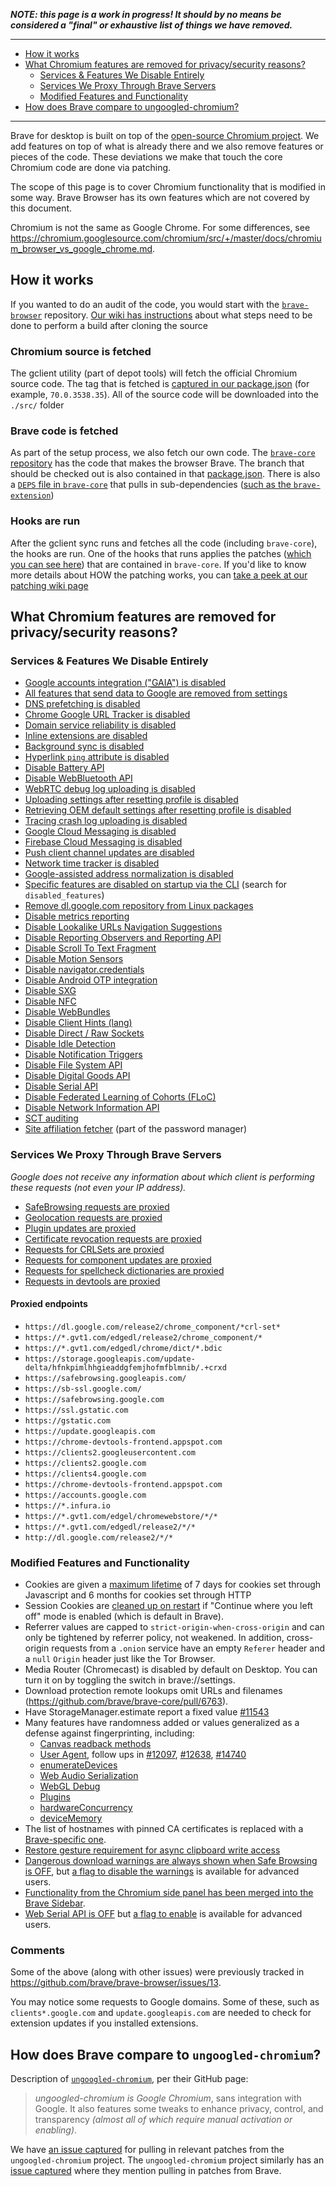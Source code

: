 _**NOTE: this page is a work in progress! It should by no means be considered a "final" or exhaustive list of things we have removed.**_

--------
- [How it works](#how-it-works)
- [What Chromium features are removed for privacy/security reasons?](#what-chromium-features-are-removed-for-privacysecurity-reasons)
    - [Services & Features We Disable Entirely](https://github.com/brave/brave-browser/wiki/Deviations-from-Chromium-(features-we-disable-or-remove)#services--features-we-disable-entirely)
    - [Services We Proxy Through Brave Servers](https://github.com/brave/brave-browser/wiki/Deviations-from-Chromium-(features-we-disable-or-remove)#services-we-proxy-through-brave-servers)
    - [Modified Features and Functionality](https://github.com/brave/brave-browser/wiki/Deviations-from-Chromium-(features-we-disable-or-remove)#modified-features-and-functionality)
- [How does Brave compare to ungoogled-chromium?](#how-does-brave-compare-to-ungoogled-chromium)

--------

Brave for desktop is built on top of the [open-source Chromium project](https://www.chromium.org/chromium-projects). We add features on top of what is already there and we also remove features or pieces of the code. These deviations we make that touch the core Chromium code are done via patching.

The scope of this page is to cover Chromium functionality that is modified in some way. Brave Browser has its own features which are not covered by this document.

Chromium is not the same as Google Chrome. For some differences, see https://chromium.googlesource.com/chromium/src/+/master/docs/chromium_browser_vs_google_chrome.md. 

## How it works
If you wanted to do an audit of the code, you would start with the [`brave-browser`](https://github.com/brave/brave-browser) repository. [Our wiki has instructions](https://github.com/brave/brave-browser/wiki) about what steps need to be done to perform a build after cloning the source

### Chromium source is fetched
The gclient utility (part of depot tools) will fetch the official Chromium source code. The tag that is fetched is [captured in our package.json](https://github.com/brave/brave-browser/blob/master/package.json) (for example, `70.0.3538.35`). All of the source code will be downloaded into the `./src/` folder

### Brave code is fetched
As part of the setup process, we also fetch our own code. The [`brave-core` repository](https://github.com/brave/brave-core) has the code that makes the browser Brave. The branch that should be checked out is also contained in that [package.json](https://github.com/brave/brave-browser/blob/master/package.json). There is also a [`DEPS` file in `brave-core`](https://github.com/brave/brave-core/blob/master/DEPS) that pulls in sub-dependencies ([such as the `brave-extension`](https://github.com/brave/brave-extension))

### Hooks are run
After the gclient sync runs and fetches all the code (including `brave-core`), the hooks are run. One of the hooks that runs applies the patches ([which you can see here](https://github.com/brave/brave-core/tree/master/patches)) that are contained in `brave-core`. If you'd like to know more details about HOW the patching works, you can [take a peek at our patching wiki page](https://github.com/brave/brave-browser/wiki/Patching-Chromium)

## What Chromium features are removed for privacy/security reasons?

### Services & Features We Disable Entirely

- [Google accounts integration ("<abbr title="Google Accounts and ID Administration">GAIA</abbr>") is disabled](https://github.com/brave/brave-core/pull/512)
- [All features that send data to Google are removed from settings](https://github.com/brave/brave-core/pull/244)
- [DNS prefetching is disabled](https://github.com/brave/brave-core/pull/340)
- [Chrome Google URL Tracker is disabled](https://github.com/brave/brave-core/pull/248)
- [Domain service reliability is disabled](https://github.com/brave/brave-core/pull/246)
- [Inline extensions are disabled](https://github.com/brave/brave-browser/issues/614)
- [Background sync is disabled](https://github.com/brave/brave-browser/issues/515)
- [Hyperlink `ping` attribute is disabled](https://github.com/brave/brave-browser/issues/764)
- [Disable Battery API](https://github.com/brave/brave-core/pull/114)
- [Disable WebBluetooth API](https://github.com/brave/brave-core/pull/114)
- [WebRTC debug log uploading is disabled](https://github.com/brave/brave-core/pull/809)
- [Uploading settings after resetting profile is disabled](https://github.com/brave/brave-core/pull/745)
- [Retrieving OEM default settings after resetting profile is disabled](https://github.com/brave/brave-core/pull/978)
- [Tracing crash log uploading is disabled](https://github.com/brave/brave-browser/issues/2121)
- [Google Cloud Messaging is disabled](https://github.com/brave/brave-browser/issues/1716)
- [Firebase Cloud Messaging is disabled](https://github.com/brave/brave-core/pull/908)
- [Push client channel updates are disabled](https://github.com/brave/brave-core/pull/912)
- [Network time tracker is disabled](https://github.com/brave/brave-core/pull/792)
- [Google-assisted address normalization is disabled](https://github.com/brave/brave-core/pull/769)
- [Specific features are disabled on startup via the CLI](https://github.com/brave/brave-core/blob/master/app/brave_main_delegate.cc) (search for `disabled_features`)
- [Remove dl.google.com repository from Linux packages](https://github.com/brave/brave-core/pull/1078)
- [Disable metrics reporting](https://github.com/brave/brave-core/pull/2029)
- [Disable Lookalike URLs Navigation Suggestions](https://github.com/brave/brave-core/pull/2382/files)
- [Disable Reporting Observers and Reporting API](https://github.com/brave/brave-core/pull/4578)
- [Disable Scroll To Text Fragment](https://github.com/brave/brave-core/pull/4548/commits/3221538c3b2939d11a3074be3d5c8f44b2540a6c)
- [Disable Motion Sensors](https://github.com/brave/brave-browser/issues/4789)
- [Disable navigator.credentials](https://github.com/brave/brave-browser/issues/13#issuecomment-376991976)
- [Disable Android OTP integration](https://github.com/brave/brave-core/blob/master/app/brave_main_delegate.cc)
- [Disable SXG](https://github.com/brave/brave-core/blob/master/app/brave_main_delegate.cc)
- [Disable NFC](https://github.com/brave/brave-core/blob/master/renderer/brave_content_renderer_client.cc#L30)
- [Disable WebBundles](https://github.com/brave/brave-core/blob/master/app/brave_main_delegate.cc)
- [Disable Client Hints (lang)](https://github.com/brave/brave-core/blob/master/app/brave_main_delegate.cc#L221)
- [Disable Direct / Raw Sockets](https://github.com/brave/brave-core/blob/master/app/brave_main_delegate.cc#L219)
- [Disable Idle Detection](https://github.com/brave/brave-core/blob/master/app/brave_main_delegate.cc)
- [Disable Notification Triggers](https://github.com/brave/brave-core/blob/master/app/brave_main_delegate.cc)
- [Disable File System API](https://github.com/brave/brave-browser/issues/11407)
- [Disable Digital Goods API](https://github.com/brave/brave-core/blob/master/chromium_src/third_party/blink/renderer/core/origin_trials/origin_trials.cc#L23)
- [Disable Serial API](https://github.com/brave/brave-core/blob/master/renderer/brave_content_renderer_client.cc#L38)
- [Disable Federated Learning of Cohorts (FLoC)](https://github.com/brave/brave-browser/issues/14942)
- [Disable Network Information API](https://github.com/brave/brave-browser/issues/20122)
- [SCT auditing](https://github.com/brave/brave-core/blob/f21d39fd1bf651c586ac157e9213b217331c3033/chromium_src/chrome/common/chrome_features.cc#L20)
- [Site affiliation fetcher](https://github.com/brave/brave-core/pull/18153) (part of the password manager)

### Services We Proxy Through Brave Servers

_Google does not receive any information about which client is performing these requests (not even your IP address)._

- [SafeBrowsing requests are proxied](https://github.com/brave/brave-core/pull/108)
- [Geolocation requests are proxied](https://github.com/brave/brave-core/pull/19)
- [Plugin updates are proxied](https://github.com/brave/brave-core/pull/680)
- [Certificate revocation requests are proxied](https://github.com/brave/brave-core/pull/997)
- [Requests for CRLSets are proxied](https://github.com/brave/brave-core/pull/1581)
- [Requests for component updates are proxied](https://github.com/brave/brave-core/pull/1581)
- [Requests for spellcheck dictionaries are proxied](https://github.com/brave/brave-core/pull/11917)
- [Requests in devtools are proxied](https://github.com/brave/brave-core/pull/5500)

#### Proxied endpoints
- `https://dl.google.com/release2/chrome_component/*crl-set*`
- `https://*.gvt1.com/edgedl/release2/chrome_component/*`
- `https://*.gvt1.com/edgedl/chrome/dict/*.bdic`
- `https://storage.googleapis.com/update-delta/hfnkpimlhhgieaddgfemjhofmfblmnib/.+crxd`
- `https://safebrowsing.googleapis.com/`
- `https://sb-ssl.google.com/`
- `https://safebrowsing.google.com`
- `https://ssl.gstatic.com`
- `https://gstatic.com`
- `https://update.googleapis.com`
- `https://chrome-devtools-frontend.appspot.com`
- `https://clients2.googleusercontent.com`
- `https://clients2.google.com`
- `https://clients4.google.com`
- `https://chrome-devtools-frontend.appspot.com`
- `https://accounts.google.com`
- `https://*.infura.io`
- `https://*.gvt1.com/edgel/chromewebstore/*/*`
- `https://*.gvt1.com/edgedl/release2/*/*`
- `http://dl.google.com/release2/*/*`

### Modified Features and Functionality
- Cookies are given a [maximum lifetime](https://github.com/brave/brave-browser/issues/3443) of 7 days for cookies set through Javascript and 6 months for cookies set through HTTP
- Session Cookies are [cleaned up on restart](https://github.com/brave/brave-browser/issues/28379) if "Continue where you left off" mode is enabled (which is default in Brave).
- Referrer values are capped to `strict-origin-when-cross-origin` and can only be tightened by referrer policy, not weakened. In addition, cross-origin requests from a `.onion` service have an empty `Referer` header and a `null` `Origin` header just like the Tor Browser.
- Media Router (Chromecast) is disabled by default on Desktop. You can turn it on by toggling the switch in brave://settings.
- Download protection remote lookups omit URLs and filenames (https://github.com/brave/brave-core/pull/6763).
- Have StorageManager.estimate report a fixed value [#11543](https://github.com/brave/brave-browser/issues/11543)
- Many features have randomness added or values generalized as a defense against fingerprinting, including:
    * [Canvas readback methods](https://github.com/brave/brave-browser/issues/9186)
    * [User Agent](https://github.com/brave/brave-browser/issues/9190#issuecomment-707172886), follow ups in [#12097](https://github.com/brave/brave-browser/issues/12097), [#12638](https://github.com/brave/brave-browser/issues/12638), [#14740](https://github.com/brave/brave-browser/issues/14740)
    * [enumerateDevices](https://github.com/brave/brave-browser/issues/11271)
    * [Web Audio Serialization](https://github.com/brave/brave-browser/issues/9187)
    * [WebGL Debug](https://github.com/brave/brave-browser/issues/9188)
    * [Plugins](https://github.com/brave/brave-browser/issues/9435)
    * [hardwareConcurrency](https://github.com/brave/brave-browser/issues/10808)
    * [deviceMemory](https://github.com/brave/brave-browser/issues/12348)
- The list of hostnames with pinned CA certificates is replaced with a [Brave-specific one](https://github.com/brave/brave-core/blob/master/chromium_src/net/tools/transport_security_state_generator/input_file_parsers.cc).
- [Restore gesture requirement for async clipboard write access](https://github.com/brave/brave-browser/issues/16890)
- [Dangerous download warnings are always shown when Safe Browsing is OFF](https://github.com/brave/brave-browser/issues/28079), but [a flag to disable the warnings](https://github.com/brave/brave-core/pull/18877) is available for advanced users.
- [Functionality from the Chromium side panel has been merged into the Brave Sidebar](https://github.com/brave/brave-core/pull/13769).
- [Web Serial API is OFF](https://github.com/brave/brave-browser/issues/13902) but [a flag to enable](https://github.com/brave/brave-browser/issues/24404) is available for advanced users.

### Comments

Some of the above (along with other issues) were previously tracked in https://github.com/brave/brave-browser/issues/13.

You may notice some requests to Google domains. Some of these, such as `clients*.google.com` and `update.googleapis.com` are needed to check for extension updates if you installed extensions.

## How does Brave compare to `ungoogled-chromium`?
Description of [`ungoogled-chromium`](https://github.com/Eloston/ungoogled-chromium), per their GitHub page:
> *ungoogled-chromium is Google Chromium*, sans integration with Google. It also features some tweaks to enhance privacy, control, and transparency _(almost all of which require manual activation or enabling)_.

We have [an issue captured](https://github.com/brave/brave-browser/issues/1431) for pulling in relevant patches from the `ungoogled-chromium` project. The `ungoogled-chromium` project similarly has an [issue captured](https://github.com/Eloston/ungoogled-chromium/issues/543) where they mention pulling in patches from Brave.
